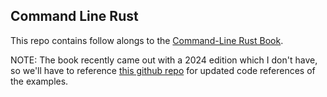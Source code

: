 ## Command Line Rust

This repo contains follow alongs to the [Command-Line Rust Book](https://www.amazon.com/Command-Line-Rust-Project-Based-Primer-Writing/dp/1098109430/ref=sr_1_1?keywords=command+line+rust).

NOTE: The book recently came out with a 2024 edition which I don't have, so
we'll have to reference [this github repo](https://github.com/kyclark/command-line-rust) for updated code references of the
examples.
